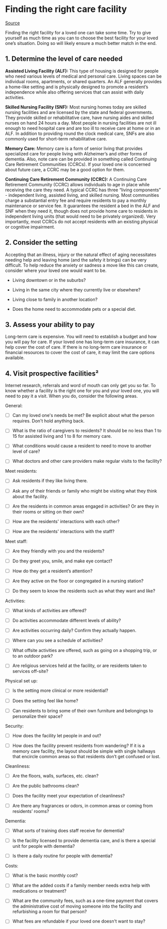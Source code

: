 # Finding the right care facility

[Source](https://www.kiplinger.com/article/retirement/t066-c000-s001-how-to-choose-a-long-term-care-facility-for-a-love.html)

Finding the right facility for a loved one can take some time. Try to give
yourself as much time as you can to choose the best facility for your loved
one’s situation. Doing so will likely ensure a much better match in the end.


## 1. Determine the level of care needed

**Assisted Living Facility (ALF):** This type of housing is designed for people
who need various levels of medical and personal care. Living spaces can be
individual rooms, apartments, or shared quarters. An ALF generally provides a
home-like setting and is physically designed to promote a resident’s
independence while also offering services that can assist with daily activities.

**Skilled Nursing Facility (SNF):** Most nursing homes today are skilled nursing
facilities and are licensed by the state and federal governments. They provide
skilled or rehabilitative care, have nursing aides and skilled nurses on hand 24
hours a day. Most people in nursing facilities are not ill enough to need
hospital care and are too ill to receive care at home or in an ALF. In addition
to providing round the clock medical care, SNFs are also commonly used for
short-term rehabilitative care.

**Memory Care:** Memory care is a form of senior living that provides specialized care
for people living with Alzheimer’s and other forms of dementia.
Also, note care can be provided in something called Continuing Care Retirement
Communities (CCRCs). If your loved one is concerned about future care, a CCRC may be
a good option for them.

**Continuing Care Retirement Community (CCRC):** A Continuing Care Retirement
Community (CCRC) allows individuals to age in place while receiving the care
they need. A typical CCRC has three “living components” - independent living,
assisted living, and skilled nursing. Most communities charge a substantial
entry fee and require residents to pay a monthly maintenance or service fee. It
guarantees the resident a bed in the ALF and SNF when they need it, though does
not provide home care to residents in independent living units (that would need
to be privately organized). Very importantly, most CCRCs do not accept residents
with an existing physical or cognitive impairment.


## 2. Consider the setting

Accepting that an illness, injury or the natural effect of aging necessitates
needing help and leaving home (and the safety it brings) can be very difficult.
To help reduce the anxiety or sadness a move like this can create, consider
where your loved one would want to be.

* Living downtown or in the suburbs?

* Living in the same city where they currently live or elsewhere?

* Living close to family in another location?

* Does the home need to accommodate pets or a special diet.


## 3. Assess your ability to pay

Long-term care is expensive. You will need to establish a budget and how you will pay
for care. If your loved one has long-term care insurance, it can help cover the cost of
care. If there is no long-term care insurance or financial resources to cover the cost of
care, it may limit the care options available.


## 4. Visit prospective facilities²

Internet research, referrals and word of mouth can only get you so far. To know
whether a facility is the right one for you and your loved one, you will need to pay it a
visit. When you do, consider the following areas.

General:

- [ ] Can my loved one's needs be met? Be explicit about what the person requires. Don't hold anything back.

- [ ] What is the ratio of caregivers to residents? It should be no less than 1 to 15 for assisted living and 1 to 8 for memory care.

- [ ] What conditions would cause a resident to need to move to another level of care?

- [ ] What doctors and other care providers make regular visits to the facility?

Meet residents:

- [ ] Ask residents if they like living there.

- [ ] Ask any of their friends or family who might be visiting what they think about the facility.

- [ ] Are the residents in common areas engaged in activities? Or are they in
their rooms or sitting on their own?

- [ ] How are the residents' interactions with each other?

- [ ] How are the residents' interactions with the staff?

Meet staff:

- [ ] Are they friendly with you and the residents?

- [ ] Do they greet you, smile, and make eye contact?

- [ ] How do they get a resident’s attention?

- [ ] Are they active on the floor or congregated in a nursing station?

- [ ] Do they seem to know the residents such as what they want and like?

Activities:

- [ ] What kinds of activities are offered?

- [ ] Do activities accommodate different levels of ability?

- [ ] Are activities occurring daily? Confirm they actually happen.

- [ ] Where can you see a schedule of activities?

- [ ] What offsite activities are offered, such as going on a shopping trip, or to an outdoor park?

- [ ] Are religious services held at the facility, or are residents taken to services off-site?

Physical set up:

- [ ] Is the setting more clinical or more residential?

- [ ] Does the setting feel like home?

- [ ] Can residents to bring some of their own furniture and belongings to personalize their space?

Security:

- [ ] How does the facility let people in and out?

- [ ] How does the facility prevent residents from wandering? If it is a memory
care facility, the layout should be simple with single hallways that encircle
common areas so that residents don’t get confused or lost.

Cleanliness:

- [ ] Are the floors, walls, surfaces, etc. clean?

- [ ] Are the public bathrooms clean?

- [ ] Does the facility meet your expectation of cleanliness?

- [ ] Are there any fragrances or odors, in common areas or coming from
residents’ rooms?

Dementia:

- [ ] What sorts of training does staff receive for dementia?

- [ ] Is the facility licensed to provide dementia care, and is there a special unit for people with dementia?

- [ ] Is there a daily routine for people with dementia?

Costs:

- [ ] What is the basic monthly cost?

- [ ] What are the added costs if a family member needs extra help with medications or treatment?

- [ ] What are the community fees, such as a one-time payment that covers the administrative cost of moving someone into the facility and refurbishing a room for that person?

- [ ] What fees are refundable if your loved one doesn't want to stay?

